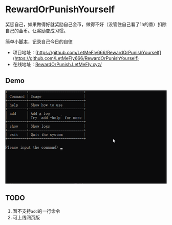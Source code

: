 # RewardOrPunishYourself

奖惩自己，如果做得好就奖励自己金币，做得不好（没管住自己看了1h的番）扣除自己的金币。让奖励变成习惯。

简单小[脚本](PythonScript/main.py)，记录自己今日的自律

+ 项目地址：[https://github.com/LetMeFly666/RewardOrPunishYourself](https://github.com/LetMeFly666/RewardOrPunishYourself)
+ 在线地址：[RewardOrPunish.LetMeFly.xyz/](https://rewardorpunish.letmefly.xyz/)

## Demo

![demo.gif](demo.gif)

## TODO

1. 暂不支持```add```的一行命令
2. 可上线网页版
